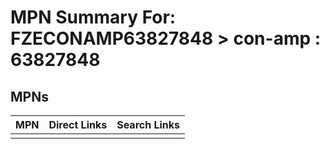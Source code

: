 



# MPN Summary For: FZECONAMP63827848 > con-amp : 63827848

## MPNs
  

|MPN|Direct Links|Search Links|
| :--- | :--- | :--- |
||||
